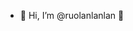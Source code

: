 - 👋 Hi, I’m @ruolanlanlan 👀 

<!---
ruolanlanlan/ruolanlanlan is a ✨ special ✨ repository because its `README.md` (this file) appears on your GitHub profile.
You can click the Preview link to take a look at your changes.
--->

